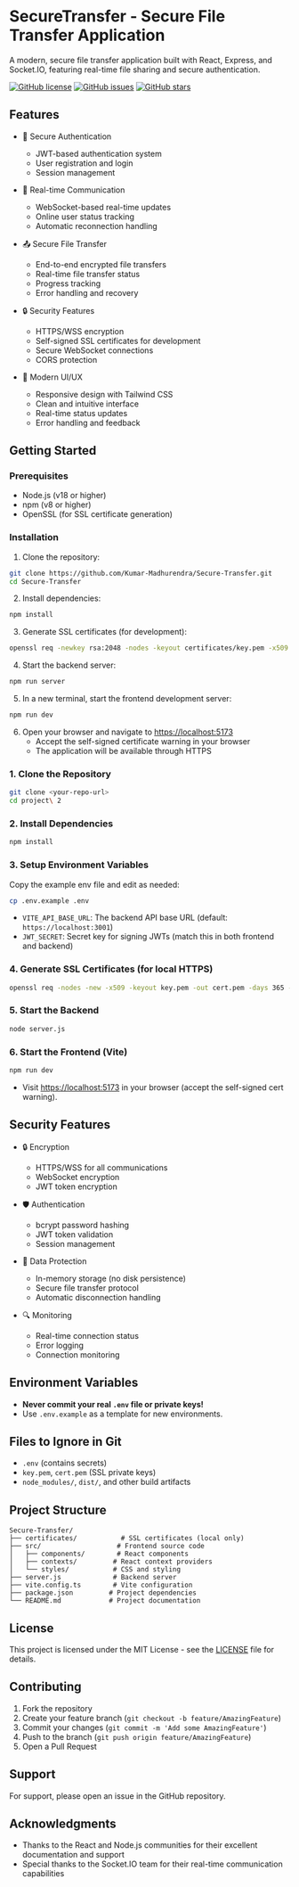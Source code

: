 # SecureTransfer - Secure File Transfer Application

A modern, secure file transfer application built with React, Express, and Socket.IO, featuring real-time file sharing and secure authentication.

[![GitHub license](https://img.shields.io/github/license/Kumar-Madhurendra/Secure-Transfer)](https://github.com/Kumar-Madhurendra/Secure-Transfer/blob/main/LICENSE)
[![GitHub issues](https://img.shields.io/github/issues/Kumar-Madhurendra/Secure-Transfer)](https://github.com/Kumar-Madhurendra/Secure-Transfer/issues)
[![GitHub stars](https://img.shields.io/github/stars/Kumar-Madhurendra/Secure-Transfer)](https://github.com/Kumar-Madhurendra/Secure-Transfer/stargazers)

## Features

- 🔐 Secure Authentication
  - JWT-based authentication system
  - User registration and login
  - Session management

- 📱 Real-time Communication
  - WebSocket-based real-time updates
  - Online user status tracking
  - Automatic reconnection handling

- 📤 Secure File Transfer
  - End-to-end encrypted file transfers
  - Real-time file transfer status
  - Progress tracking
  - Error handling and recovery

- 🔒 Security Features
  - HTTPS/WSS encryption
  - Self-signed SSL certificates for development
  - Secure WebSocket connections
  - CORS protection

- 🎨 Modern UI/UX
  - Responsive design with Tailwind CSS
  - Clean and intuitive interface
  - Real-time status updates
  - Error handling and feedback

## Getting Started

### Prerequisites

- Node.js (v18 or higher)
- npm (v8 or higher)
- OpenSSL (for SSL certificate generation)

### Installation

1. Clone the repository:
```bash
git clone https://github.com/Kumar-Madhurendra/Secure-Transfer.git
cd Secure-Transfer
```

2. Install dependencies:
```bash
npm install
```

3. Generate SSL certificates (for development):
```bash
openssl req -newkey rsa:2048 -nodes -keyout certificates/key.pem -x509 -days 365 -out certificates/cert.pem -subj "/C=IN/ST=Maharashtra/L=Mumbai/O=SecureTransfer/CN=localhost"
```

4. Start the backend server:
```bash
npm run server
```

5. In a new terminal, start the frontend development server:
```bash
npm run dev
```

6. Open your browser and navigate to [https://localhost:5173](https://localhost:5173)
   - Accept the self-signed certificate warning in your browser
   - The application will be available through HTTPS

### 1. Clone the Repository
```bash
git clone <your-repo-url>
cd project\ 2
```

### 2. Install Dependencies
```bash
npm install
```

### 3. Setup Environment Variables
Copy the example env file and edit as needed:
```bash
cp .env.example .env
```
- `VITE_API_BASE_URL`: The backend API base URL (default: `https://localhost:3001`)
- `JWT_SECRET`: Secret key for signing JWTs (match this in both frontend and backend)

### 4. Generate SSL Certificates (for local HTTPS)
```bash
openssl req -nodes -new -x509 -keyout key.pem -out cert.pem -days 365 -subj "/CN=localhost"
```

### 5. Start the Backend
```bash
node server.js
```

### 6. Start the Frontend (Vite)
```bash
npm run dev
```

- Visit [https://localhost:5173](https://localhost:5173) in your browser (accept the self-signed cert warning).

## Security Features

- 🔒 Encryption
  - HTTPS/WSS for all communications
  - WebSocket encryption
  - JWT token encryption

- 🛡️ Authentication
  - bcrypt password hashing
  - JWT token validation
  - Session management

- 🔐 Data Protection
  - In-memory storage (no disk persistence)
  - Secure file transfer protocol
  - Automatic disconnection handling

- 🔍 Monitoring
  - Real-time connection status
  - Error logging
  - Connection monitoring

## Environment Variables
- **Never commit your real `.env` file or private keys!**
- Use `.env.example` as a template for new environments.

## Files to Ignore in Git
- `.env` (contains secrets)
- `key.pem`, `cert.pem` (SSL private keys)
- `node_modules/`, `dist/`, and other build artifacts

## Project Structure

```
Secure-Transfer/
├── certificates/           # SSL certificates (local only)
├── src/                   # Frontend source code
│   ├── components/        # React components
│   ├── contexts/         # React context providers
│   └── styles/           # CSS and styling
├── server.js             # Backend server
├── vite.config.ts        # Vite configuration
├── package.json         # Project dependencies
└── README.md            # Project documentation
```

## License

This project is licensed under the MIT License - see the [LICENSE](LICENSE) file for details.

## Contributing

1. Fork the repository
2. Create your feature branch (`git checkout -b feature/AmazingFeature`)
3. Commit your changes (`git commit -m 'Add some AmazingFeature'`)
4. Push to the branch (`git push origin feature/AmazingFeature`)
5. Open a Pull Request

## Support

For support, please open an issue in the GitHub repository.

## Acknowledgments

- Thanks to the React and Node.js communities for their excellent documentation and support
- Special thanks to the Socket.IO team for their real-time communication capabilities
